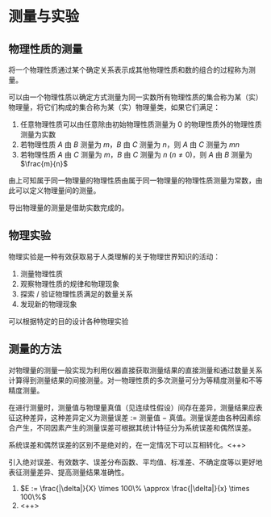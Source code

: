 # 测量与实验

## 物理性质的测量

将一个物理性质通过某个确定关系表示成其他物理性质和数的组合的过程称为测量。

可以由一个物理性质以确定方式测量为同一实数所有物理性质的集合称为某（实）物理量，将它们构成的集合称为某（实）物理量类，如果它们满足：

1. 任意物理性质可以由任意除由初始物理性质测量为 $0$ 的物理性质外的物理性质测量为实数
2. 若物理性质 $A$ 由 $B$ 测量为 $m$，$B$ 由 $C$ 测量为 $n$，则 $A$ 由 $C$ 测量为 $mn$
3. 若物理性质 $A$ 由 $C$ 测量为 $m$，$B$ 由 $C$ 测量为 $n \ (n \ne 0)$，则 $A$ 由 $B$ 测量为 $\frac{m}{n}$

由上可知属于同一物理量的物理性质由属于同一物理量的物理性质测量为常数，由此可以定义物理量间的测量。

导出物理量的测量是借助实数完成的。


## 物理实验

物理实验是一种有效获取易于人类理解的关于物理世界知识的活动：

1. 测量物理性质
2. 观察物理性质的规律和物理现象
3. 探索 / 验证物理性质满足的数量关系
4. 发现新的物理现象

可以根据特定的目的设计各种物理实验


## 测量的方法

对物理量的测量一般实现为利用仪器直接获取测量结果的直接测量和通过数量关系计算得到测量结果的间接测量。对一物理性质的多次测量可分为等精度测量和不等精度测量。

在进行测量时，测量值与物理量真值（见连续性假设）间存在差异，测量结果应表征这种差异，这种差异定义为测量误差 $:=$ 测量值 $-$ 真值。测量误差由各种因素综合产生，不同因素产生的测量误差可根据其统计特征分为系统误差和偶然误差。

系统误差和偶然误差的区别不是绝对的，在一定情况下可以互相转化。<++>

引入绝对误差、有效数字、误差分布函数、平均值、标准差、不确定度等以更好地表征测量差异、提高测量结果准确性。

1. $E := \frac{|\delta|}{X} \times 100\% \approx \frac{|\delta|}{x} \times 100\%$
2. <++>

